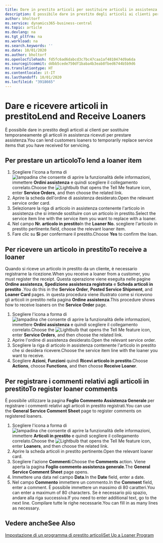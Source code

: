 ```yaml
---
title: Dare in prestito articoli per sostituire articoli in assistenza | Documenti Microsoft
description: È possibile dare in prestito degli articoli ai clienti per sostituire temporaneamente gli articoli in assistenza ricevuti per prestare assistenza.
author: bholtorf
ms.service: dynamics365-business-central
ms.topic: article
ms.devlang: na
ms.tgt_pltfrm: na
ms.workload: na
ms.search.keywords: ''
ms.date: 10/01/2020
ms.author: bholtorf
ms.openlocfilehash: fd5fc6ad6dabcd3c7bc47caa1af4810474d9a6da
ms.sourcegitcommit: ddbb5cede750df1baba4b3eab8fbed6744b5b9d6
ms.translationtype: HT
ms.contentlocale: it-IT
ms.lasthandoff: 10/01/2020
ms.locfileid: "3918665"
---
```

# <a name="lend-and-receive-loaners"></a><span data-ttu-id="e5227-103">Dare e ricevere articoli in prestito</span><span class="sxs-lookup"><span data-stu-id="e5227-103">Lend and Receive Loaners</span></span>
<span data-ttu-id="e5227-104">È possibile dare in prestito degli articoli ai clienti per sostituire temporaneamente gli articoli in assistenza ricevuti per prestare assistenza.</span><span class="sxs-lookup"><span data-stu-id="e5227-104">You can lend customers loaners to temporarily replace service items that you have received for servicing.</span></span>  
  
## <a name="to-lend-a-loaner-item"></a><span data-ttu-id="e5227-105">Per prestare un articolo</span><span class="sxs-lookup"><span data-stu-id="e5227-105">To lend a loaner item</span></span>    
1. <span data-ttu-id="e5227-106">Scegliere l'icona a forma di ![lampadina che consente di aprire la funzionalità delle informazioni](media/ui-search/search_small.png "Informazioni sull'operazione che si desidera eseguire"), immettere **Ordini assistenza** e quindi scegliere il collegamento correlato.</span><span class="sxs-lookup"><span data-stu-id="e5227-106">Choose the ![Lightbulb that opens the Tell Me feature](media/ui-search/search_small.png "Tell me what you want to do") icon, enter **Service Orders**, and then choose the related link.</span></span>  
2. <span data-ttu-id="e5227-107">Aprire la scheda dell'ordine di assistenza desiderato.</span><span class="sxs-lookup"><span data-stu-id="e5227-107">Open the relevant service order card.</span></span>  
3. <span data-ttu-id="e5227-108">Selezionare la riga di articolo in assistenza contenente l'articolo in assistenza che si intende sostituire con un articolo in prestito.</span><span class="sxs-lookup"><span data-stu-id="e5227-108">Select the service item line with the service item you want to replace with a loaner.</span></span>  
4. <span data-ttu-id="e5227-109">Nel campo **Nr. articolo in prestito**</span><span class="sxs-lookup"><span data-stu-id="e5227-109">In the **Loaner No.**</span></span> <span data-ttu-id="e5227-110">scegliere l'articolo in prestito pertinente.</span><span class="sxs-lookup"><span data-stu-id="e5227-110">field, choose the relevant loaner item.</span></span>  
5. <span data-ttu-id="e5227-111">Fare clic su **Sì** per confermare il prestito.</span><span class="sxs-lookup"><span data-stu-id="e5227-111">Choose **Yes** to confirm the loan.</span></span>  

## <a name="to-receive-a-loaner"></a><span data-ttu-id="e5227-112">Per ricevere un articolo in prestito</span><span class="sxs-lookup"><span data-stu-id="e5227-112">To receive a loaner</span></span>  
<span data-ttu-id="e5227-113">Quando si riceve un articolo in prestito da un cliente, è necessario registrarne la ricezione.</span><span class="sxs-lookup"><span data-stu-id="e5227-113">When you receive a loaner from a customer, you must register the receipt.</span></span> <span data-ttu-id="e5227-114">Questa operazione viene eseguita nelle pagine **Ordine assistenza**, **Spedizione assistenza registrata** e  **Scheda articoli in prestito** .</span><span class="sxs-lookup"><span data-stu-id="e5227-114">You do this in the **Service Order**, **Posted Service Shipment**, and **Loaner Card** pages.</span></span> <span data-ttu-id="e5227-115">in questa procedura viene illustrato come si ricevono gli articoli in prestito nella pagina **Ordine assistenza**.</span><span class="sxs-lookup"><span data-stu-id="e5227-115">This procedure shows how to receive loaners on the **Service Order** page.</span></span>  
  
1. <span data-ttu-id="e5227-116">Scegliere l'icona a forma di ![lampadina che consente di aprire la funzionalità delle informazioni](media/ui-search/search_small.png "Informazioni sull'operazione che si desidera eseguire"), immettere **Ordini assistenza** e quindi scegliere il collegamento correlato.</span><span class="sxs-lookup"><span data-stu-id="e5227-116">Choose the ![Lightbulb that opens the Tell Me feature](media/ui-search/search_small.png "Tell me what you want to do") icon, enter **Service Orders**, and then choose the related link.</span></span>  
2. <span data-ttu-id="e5227-117">Aprire l'ordine di assistenza desiderato.</span><span class="sxs-lookup"><span data-stu-id="e5227-117">Open the relevant service order.</span></span>  
3. <span data-ttu-id="e5227-118">Scegliere la riga di articolo in assistenza contenente l'articolo in prestito che si desidera ricevere.</span><span class="sxs-lookup"><span data-stu-id="e5227-118">Choose the service item line with the loaner you want to receive.</span></span>  
4. <span data-ttu-id="e5227-119">Scegliere **Azioni**, **Funzioni** quindi **Ricevi articolo in prestito**.</span><span class="sxs-lookup"><span data-stu-id="e5227-119">Choose **Actions**, choose **Functions**, and then choose **Receive Loaner**.</span></span>  

## <a name="to-register-loaner-comments"></a><span data-ttu-id="e5227-120">Per registrare i commenti relativi agli articoli in prestito</span><span class="sxs-lookup"><span data-stu-id="e5227-120">To register loaner comments</span></span>  
<span data-ttu-id="e5227-121">È possibile utilizzare la pagina **Foglio Commento Assistenza Generale** per registrare i commenti relativi agli articoli in prestito registrati.</span><span class="sxs-lookup"><span data-stu-id="e5227-121">You can use the **General Service Comment Sheet** page to register comments on registered loaners.</span></span>  
  
1. <span data-ttu-id="e5227-122">Scegliere l'icona a forma di ![lampadina che consente di aprire la funzionalità delle informazioni](media/ui-search/search_small.png "Informazioni sull'operazione che si desidera eseguire"), immettere **Articoli in prestito** e quindi scegliere il collegamento correlato.</span><span class="sxs-lookup"><span data-stu-id="e5227-122">Choose the ![Lightbulb that opens the Tell Me feature](media/ui-search/search_small.png "Tell me what you want to do") icon, enter **Loaners**, and then choose the related link.</span></span>  
2. <span data-ttu-id="e5227-123">Aprire la scheda articoli in prestito pertinente.</span><span class="sxs-lookup"><span data-stu-id="e5227-123">Open the relevant loaner card.</span></span>  
3. <span data-ttu-id="e5227-124">Scegliere l'azione **Commenti**.</span><span class="sxs-lookup"><span data-stu-id="e5227-124">Choose the **Comments** action.</span></span> <span data-ttu-id="e5227-125">Viene aperta la pagina **Foglio commento assistenza generale**.</span><span class="sxs-lookup"><span data-stu-id="e5227-125">The **General Service Comment Sheet** page opens.</span></span>  
4. <span data-ttu-id="e5227-126">Immettere una data nel campo **Data**.</span><span class="sxs-lookup"><span data-stu-id="e5227-126">In the **Date** field, enter a date.</span></span>  
5. <span data-ttu-id="e5227-127">Nel campo **Commento** immettere un commento.</span><span class="sxs-lookup"><span data-stu-id="e5227-127">In the **Comment** field, enter a comment.</span></span> <span data-ttu-id="e5227-128">È possibile immettere un massimo di 80 caratteri.</span><span class="sxs-lookup"><span data-stu-id="e5227-128">You can enter a maximum of 80 characters.</span></span> <span data-ttu-id="e5227-129">Se è necessario più spazio, andare alla riga successiva.</span><span class="sxs-lookup"><span data-stu-id="e5227-129">If you need to enter additional text, go to the next line.</span></span> <span data-ttu-id="e5227-130">Compilare tutte le righe necessarie.</span><span class="sxs-lookup"><span data-stu-id="e5227-130">You can fill in as many lines as necessary.</span></span>  
  
## <a name="see-also"></a><span data-ttu-id="e5227-131">Vedere anche</span><span class="sxs-lookup"><span data-stu-id="e5227-131">See Also</span></span>  
[<span data-ttu-id="e5227-132">Impostazione di un programma di prestito articoli</span><span class="sxs-lookup"><span data-stu-id="e5227-132">Set Up a Loaner Program</span></span>](service-how-setup-loaner-program.md)   
